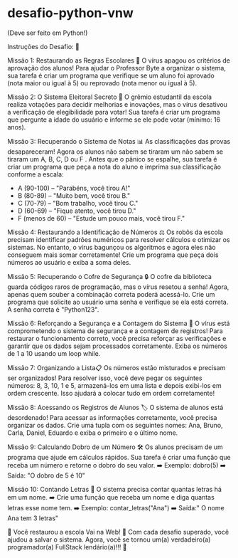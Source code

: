 # desafio-python-vnw

(Deve ser feito em Python!)

Instruções do Desafio: 🚨

Missão 1: Restaurando as Regras Escolares 📝 
O vírus apagou os critérios de aprovação dos alunos! Para ajudar o Professor Byte a organizar o sistema, sua tarefa é criar um programa que verifique se um aluno foi aprovado (nota maior ou igual à 5) ou reprovado (nota menor ou igual à 5).

Missão 2: O Sistema Eleitoral Secreto 📝 
O grêmio estudantil da escola realiza votações para decidir melhorias e inovações, mas o vírus desativou a verificação de elegibilidade para votar! Sua tarefa é criar um programa que pergunte a idade do usuário e informe se ele pode votar (mínimo: 16 anos).

Missão 3: Recuperando o Sistema de Notas 📊
As classificações das provas desapareceram! Agora os alunos não sabem se tiraram um não sabem se tiraram um A, B, C, D ou F . Antes que o pânico se espalhe, sua tarefa é criar um programa que peça a nota do aluno e imprima sua classificação conforme a escala:

- A (90-100) – "Parabéns, você tirou A!"
- B (80-89) – "Muito bem, você tirou B."
- C (70-79) – "Bom trabalho, você tirou C."
- D (60-69) – "Fique atento, você tirou D."
- F (menos de 60) – "Estude um pouco mais, você tirou F."

Missão 4: Restaurando a Identificação de Números ⚖️
Os robôs da escola precisam identificar padrões numéricos para resolver cálculos e otimizar os sistemas. No entanto, o vírus bagunçou os algoritmos e agora eles não conseguem mais somar corretamente!
Crie um programa que peça dois números ao usuário e exiba a soma deles.

Missão 5: Recuperando o Cofre de Segurança 🔒
O cofre da biblioteca guarda códigos raros de programação, mas o vírus resetou a senha! Agora, apenas quem souber a combinação correta poderá acessá-lo.
Crie um programa que solicite ao usuário uma senha e verifique se ela está correta. A senha correta é "Python123".

Missão 6: Reforçando a Segurança e a Contagem do Sistema 💾
O vírus está comprometendo o sistema de segurança e a contagem de registros! Para restaurar o funcionamento correto, você precisa reforçar as verificações e garantir que os dados sejam processados corretamente.
Exiba os números de 1 a 10 usando um loop while.

Missão 7: Organizando a Lista📋
Os números estão misturados e precisam ser organizados! 
Para resolver isso, você deve pegar os seguintes números: 8, 3, 10, 1 e 5, armazená-los em uma lista e depois exibi-los em ordem crescente. Isso ajudará a colocar tudo em ordem corretamente! 

Missão 8: Acessando os Registros de Alunos 🏷️
O sistema de alunos está desordenado! Para acessar as informações corretamente, você precisa organizar os dados.
Crie uma tupla com os seguintes nomes: Ana, Bruno, Carla, Daniel, Eduardo e exiba o primeiro e o último nome.  

Missão 9: Calculando Dobro de um Número 🛠️
Os alunos precisam de um programa que ajude em cálculos rápidos. 
Sua tarefa é criar uma função que receba um número e retorne o dobro do seu valor.
➡️ Exemplo: dobro(5)
➡️ Saída: "O dobro de 5 é 10"

Missão 10: Contando Letras 🔄
O sistema precisa contar quantas letras há em um nome.
➡️ Crie uma função que receba um nome e diga quantas letras esse nome tem.
➡️ Exemplo: contar_letras("Ana")
➡️ Saída:" O nome Ana tem 3 letras"

  🔹 Você restaurou a escola Vai na Web! 🎉 Com cada desafio superado, você ajudou a salvar o sistema. Agora, você se tornou um(a) verdadeiro(a) programador(a) FullStack lendário(a)!!! 🚀